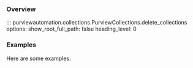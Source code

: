 ### Overview
::: purviewautomation.collections.PurviewCollections.delete_collections
    options:
        show_root_full_path: false
        heading_level: 0

### Examples
Here are some examples. 
